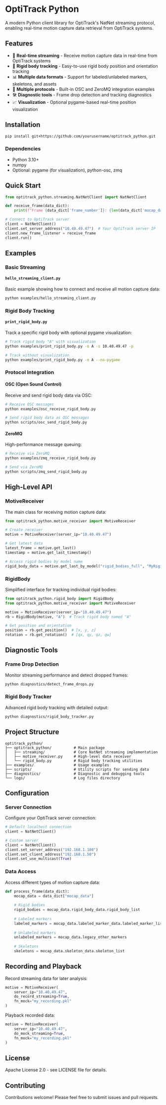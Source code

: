 # OptiTrack Python

A modern Python client library for OptiTrack's NatNet streaming protocol, enabling real-time motion capture data retrieval from OptiTrack systems.

## Features

- 🚀 **Real-time streaming** - Receive motion capture data in real-time from OptiTrack systems
- 🎯 **Rigid body tracking** - Easy-to-use rigid body position and orientation tracking
- 📊 **Multiple data formats** - Support for labeled/unlabeled markers, skeletons, and assets
- 🔌 **Multiple protocols** - Built-in OSC and ZeroMQ integration examples
- 🛠️ **Diagnostic tools** - Frame drop detection and tracking diagnostics
- 📈 **Visualization** - Optional pygame-based real-time position visualization

## Installation

```bash
pip install git+https://github.com/yourusername/optitrack_python.git
```

### Dependencies
- Python 3.10+
- numpy
- Optional: pygame (for visualization), python-osc, zmq

## Quick Start

```python
from optitrack_python.streaming.NatNetClient import NatNetClient

def receive_frame(data_dict):
    print(f"Frame {data_dict['frame_number']}: {len(data_dict['mocap_data'].rigid_body_data.rigid_body_list)} rigid bodies")

# Connect to OptiTrack server
client = NatNetClient()
client.set_server_address("10.40.49.47")  # Your OptiTrack server IP
client.new_frame_listener = receive_frame
client.run()
```

## Examples

### Basic Streaming

#### `hello_streaming_client.py`
Basic example showing how to connect and receive all motion capture data:
```bash
python examples/hello_streaming_client.py
```

### Rigid Body Tracking

#### `print_rigid_body.py`
Track a specific rigid body with optional pygame visualization:
```bash
# Track rigid body "A" with visualization
python examples/print_rigid_body.py -n A -s 10.40.49.47 -p

# Track without visualization
python examples/print_rigid_body.py -n A --no-pygame
```

### Protocol Integration

#### OSC (Open Sound Control)
Receive and send rigid body data via OSC:
```bash
# Receive OSC messages
python examples/osc_receive_rigid_body.py

# Send rigid body data as OSC messages
python scripts/osc_send_rigid_body.py
```

#### ZeroMQ
High-performance message queuing:
```bash
# Receive via ZeroMQ
python examples/zmq_receive_rigid_body.py

# Send via ZeroMQ
python scripts/zmq_send_rigid_body.py
```

## High-Level API

### MotiveReceiver
The main class for receiving motion capture data:

```python
from optitrack_python.motive_receiver import MotiveReceiver

# Create receiver
motive = MotiveReceiver(server_ip="10.40.49.47")

# Get latest data
latest_frame = motive.get_last()
timestamp = motive.get_last_timestamp()

# Access rigid bodies by model name
rigid_body_data = motive.get_last_by_model("rigid_bodies_full", "MyRigidBody")
```

### RigidBody
Simplified interface for tracking individual rigid bodies:

```python
from optitrack_python.rigid_body import RigidBody
from optitrack_python.motive_receiver import MotiveReceiver

motive = MotiveReceiver(server_ip="10.40.49.47")
rb = RigidBody(motive, "A")  # Track rigid body named "A"

# Get position and orientation
position = rb.get_position()  # [x, y, z]
rotation = rb.get_rotation()  # [qx, qy, qz, qw]
```

## Diagnostic Tools

### Frame Drop Detection
Monitor streaming performance and detect dropped frames:
```bash
python diagnostics/detect_frame_drops.py
```

### Rigid Body Tracker
Advanced rigid body tracking with detailed output:
```bash
python diagnostics/rigid_body_tracker.py
```

## Project Structure

```
optitrack_python/
├── optitrack_python/          # Main package
│   ├── streaming/             # Core NatNet streaming implementation
│   ├── motive_receiver.py     # High-level data receiver
│   └── rigid_body.py          # Rigid body tracking utilities
├── examples/                  # Usage examples
├── scripts/                   # Utility scripts for sending data
├── diagnostics/               # Diagnostic and debugging tools
└── logs/                      # Log files directory
```

## Configuration

### Server Connection
Configure your OptiTrack server connection:

```python
# Default localhost connection
client = NatNetClient()

# Custom server
client = NatNetClient()
client.set_server_address("192.168.1.100")
client.set_client_address("192.168.1.50")
client.set_use_multicast(True)
```

### Data Access
Access different types of motion capture data:

```python
def process_frame(data_dict):
    mocap_data = data_dict["mocap_data"]
    
    # Rigid bodies
    rigid_bodies = mocap_data.rigid_body_data.rigid_body_list
    
    # Labeled markers
    labeled_markers = mocap_data.labeled_marker_data.labeled_marker_list
    
    # Unlabeled markers  
    unlabeled_markers = mocap_data.legacy_other_markers
    
    # Skeletons
    skeletons = mocap_data.skeleton_data.skeleton_list
```

## Recording and Playback

Record streaming data for later analysis:
```python
motive = MotiveReceiver(
    server_ip="10.40.49.47",
    do_record_streaming=True,
    fn_mock="my_recording.pkl"
)
```

Playback recorded data:
```python
motive = MotiveReceiver(
    server_ip="10.40.49.47", 
    do_mock_streaming=True,
    fn_mock="my_recording.pkl"
)
```

## License

Apache License 2.0 - see LICENSE file for details.

## Contributing

Contributions welcome! Please feel free to submit issues and pull requests.

